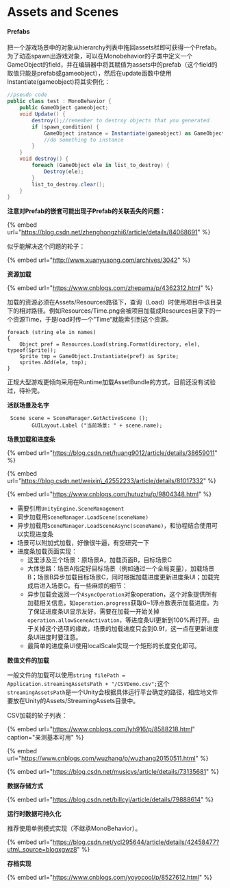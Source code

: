 # Assets and Scenes

#### Prefabs

把一个游戏场景中的对象从hierarchy列表中拖回assets栏即可获得一个Prefab。为了动态spawn出游戏对象，可以在Monobehavior的子类中定义一个GameObject的field，并在编辑器中将其赋值为assets中的prefab（这个field的取值只能是prefab或gameobject），然后在update函数中使用Instantiate\(gameobject\)将其实例化：

```csharp
//pseudo code
public class test : MonoBehavior {
    public GameObject gameobject;
    void Update() {
        destroy();//remember to destroy objects that you generated
        if (spawn_condition) {
            GameObject instance = Instantiate(gameobject) as GameObject;
            //do something to instance
        }
    }    
    void destroy() {
        foreach (GameObject ele in list_to_destroy) {
            Destroy(ele);
        }
        list_to_destroy.clear();
    }
}
```

**注意对Prefab的嵌套可能出现子Prefab的关联丢失的问题：**

{% embed url="https://blog.csdn.net/zhenghongzhi6/article/details/84068691" %}

似乎能解决这个问题的轮子：

{% embed url="http://www.xuanyusong.com/archives/3042" %}

**资源加载**

{% embed url="https://www.cnblogs.com/zhepama/p/4362312.html" %}

加载的资源必须在Assets/Resources路径下，查询（Load）时使用项目中该目录下的相对路径。例如Resources/Time.png会被项目加载成Resources目录下的一个资源Time，于是load时传一个”Time“就能索引到这个资源。

```text
foreach (string ele in names)
{
    Object pref = Resources.Load(string.Format(directory, ele), typeof(Sprite));
    Sprite tmp = GameObject.Instantiate(pref) as Sprite;
    sprites.Add(ele, tmp);
}
```

正规大型游戏更倾向采用在Runtime加载AssetBundle的方式，目前还没有试验过，待补完。

**活跃场景及名字**

```text
 Scene scene = SceneManager.GetActiveScene ();
        GUILayout.Label ("当前场景: " + scene.name);
```

**场景加载和进度条**

{% embed url="https://blog.csdn.net/huang9012/article/details/38659011" %}

{% embed url="https://blog.csdn.net/weixin\_42552233/article/details/81017332" %}

{% embed url="https://www.cnblogs.com/hutuzhu/p/9804348.html" %}

* 需要引用`UnityEngine.SceneManagement`
* 同步加载用`SceneManager.LoadScene(sceneName)`
* 异步加载用`SceneManager.LoadSceneAsync(sceneName)`，和协程结合使用可以实现进度条
* 场景可以附加式加载，好像很牛逼，有空研究一下
* 进度条加载页面实现：
  * 这里涉及三个场景：原场景A，加载页面B，目标场景C
  * 大体思路：场景A指定好目标场景（例如通过一个全局变量），加载场景B；场景B异步加载目标场景C，同时根据加载进度更新进度条UI；加载完成后进入场景C。有一些麻烦的细节：
  * 异步加载会返回一个`AsyncOperation`对象operation，这个对象提供所有加载相关信息，如`operation.progress`获取0~1浮点数表示加载进度。为了保证进度条UI显示友好，需要在加载一开始关掉`operation.allowSceneActivation`，等进度条UI更新到100%再打开。由于关掉这个选项的缘故，场景的加载进度只会到0.9f，这一点在更新进度条UI进度时要注意。
  * 最简单的进度条UI使用localScale实现一个矩形的长度变化即可。

**数值文件的加载**

一般文件的加载可以使用`string filePath = Application.streamingAssetsPath + "/CSVDemo.csv";`这个`streamingAssetsPath`是一个Unity会根据具体运行平台确定的路径，相应地文件要放在Unity的Assets/StreamingAssets目录中。

CSV加载的轮子列表：

{% embed url="https://www.cnblogs.com/lyh916/p/8588218.html" caption="亲测基本可用" %}

{% embed url="https://www.cnblogs.com/wuzhang/p/wuzhang20150511.html" %}

{% embed url="https://blog.csdn.net/musicvs/article/details/73135681" %}

**数据存储方式**

{% embed url="https://blog.csdn.net/billcyj/article/details/79888614" %}

**运行时数据可持久化**

推荐使用单例模式实现（不继承MonoBehavior）。

{% embed url="https://blog.csdn.net/ycl295644/article/details/42458477?utm\_source=blogxgwz8" %}

**存档实现**

{% embed url="https://www.cnblogs.com/yoyocool/p/8527612.html" %}

